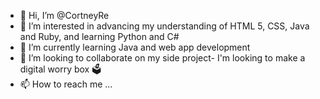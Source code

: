 - 👋 Hi, I’m @CortneyRe
- 👀 I’m interested in advancing my understanding of HTML 5, CSS, Java and Ruby, and learning Python and C#
- 🌱 I’m currently learning Java and web app development
- 💞️ I’m looking to collaborate on my side project- I'm looking to make a digital worry box 🗳
- 📫 How to reach me ...

<!---
CortneyRe/CortneyRe is a ✨ special ✨ repository because its `README.md` (this file) appears on your GitHub profile.
You can click the Preview link to take a look at your changes.
--->
